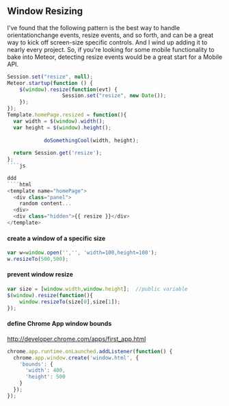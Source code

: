## Window Resizing

I've found that the following pattern is the best way to handle orientationchange events, resize events, and so forth, and can be a great way to kick off screen-size specific controls.  And I wind up adding it to nearly every project.  So, if you're looking for some mobile functionality to bake into Meteor, detecting resize events would be a great start for a Mobile API.   
````js
Session.set("resize", null); 
Meteor.startup(function () {
    $(window).resize(function(evt) {
                  Session.set("resize", new Date());
    });
});
Template.homePage.resized = function(){
  var width = $(window).width();
  var height = $(window).height();
  
            doSomethingCool(width, height);
 
  return Session.get('resize');
}; 
````js

ddd
````html
<template name="homePage">
  <div class="panel">
    random content... 
  <div> 
  <div class="hidden">{{ resize }}</div>
</template>
````


#### create a window of a specific size  
````js
var w=window.open('','', 'width=100,height=100');
w.resizeTo(500,500);
````

#### prevent window resize
````js
var size = [window.width,window.height];  //public variable
$(window).resize(function(){
    window.resizeTo(size[0],size[1]);
});
````

#### define Chrome App window bounds
http://developer.chrome.com/apps/first_app.html

````js
chrome.app.runtime.onLaunched.addListener(function() {
  chrome.app.window.create('window.html', {
    'bounds': {
      'width': 400,
      'height': 500
    }
  });
});
````

